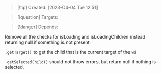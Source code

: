 
>[!tip] Created: [2023-04-04 Tue 12:51]

>[!question] Targets: 

>[!danger] Depends: 

Remove all the checks for isLoading and isLoadingChildren instead returning null if something is not present.

`.getTarget()` to get the child that is the current target of the `wd`

`.getSelectedChild()` should not throw errors, but return null if nothing is selected.